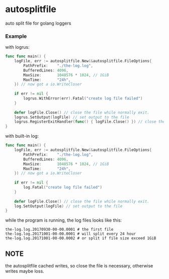 # autosplitfile

auto split file for golang loggers

### Example

with logrus:
```go
func func main() {
    logFile, err := autosplitfile.New(&autosplitfile.FileOptions{
        PathPrefix:    "./the-log.log",
        BufferedLines: 4096,
        MaxSize:       1048576 * 1024, // 1GiB
        MaxTime:       "24h",
    }) // now got a io.WriteCloser
    
    if err != nil {
        logrus.WithError(err).Fatal("create log file failed")
    }
    
    defer logFile.Close() // close the file while normally exit.
    logrus.SetOutput(logFile) // set output to the file
    logrus.RegisterExitHandler(func() { logFile.Close() }) // close the file while fatally exit.
}
```

with built-in log:
```go
func func main() {
    logFile, err := autosplitfile.New(&autosplitfile.FileOptions{
        PathPrefix:    "./the-log.log",
        BufferedLines: 4096,
        MaxSize:       1048576 * 1024, // 1GiB
        MaxTime:       "24h",
    }) // now got a io.WriteCloser
    
    if err != nil {
        log.Fatal("create log file failed")
    }
    
    defer logFile.Close() // close the file while normally exit.
    log.SetOutput(logFile) // set output to the file
}
```

while the program is running, the log files looks like this:
```
the-log.log.20170930-00-00.0001 # the first file
the-log.log.20171001-00-00.0001 # will split every 24 hour
the-log.log.20171001-00-00.0002 # or split if file size exceed 1GiB
```

## NOTE

the autosplitfile cached writes, so close the file is necessary, otherwise writes maybe loss.